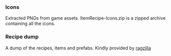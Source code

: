### Icons
Extracted PNGs from game assets. ItemRecipe-Icons.zip is a zipped archive containing all the icons.

### Recipe dump
A dump of the recipes, items and prefabs. Kindly provided by [ragzilla](https://github.com/ragzilla)
